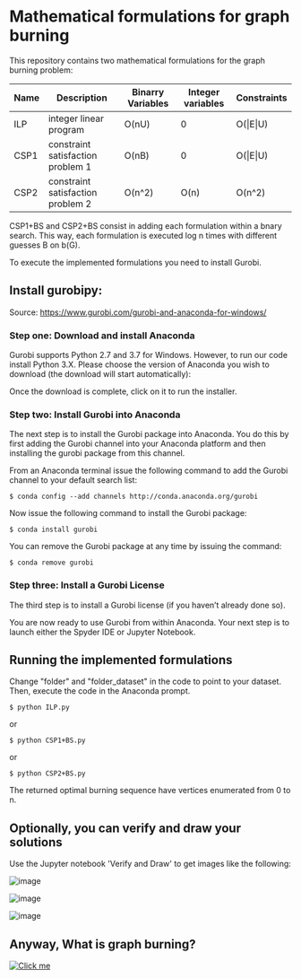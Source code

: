 # Mathematical formulations for graph burning
This repository contains two mathematical formulations for the graph burning problem:

| Name  | Description | Binarry Variables | Integer variables | Constraints |
| ------------- | ------------- | ------------- | ------------- | ------------- |
| ILP  | integer linear program  | O(nU) | 0 | O(\|E\|U) |
| CSP1  | constraint satisfaction problem 1 | O(nB) | 0 | O(\|E\|U) |
| CSP2  | constraint satisfaction problem 2 | O(n^2) | O(n) | O(n^2) |

CSP1+BS and CSP2+BS consist in adding each formulation within a bnary search. This way, each formulation is executed log n times with different guesses B on b(G).

To execute the implemented formulations you need to install Gurobi.

## Install gurobipy:

Source: https://www.gurobi.com/gurobi-and-anaconda-for-windows/

### Step one: Download and install Anaconda

Gurobi supports Python 2.7 and 3.7 for Windows. However, to run our code install Python 3.X. Please choose the version of Anaconda you wish to download (the download will start automatically):

Once the download is complete, click on it to run the installer.

### Step two: Install Gurobi into Anaconda

The next step is to install the Gurobi package into Anaconda. You do this by first adding the Gurobi channel into your Anaconda platform and then installing the gurobi package from this channel.

From an Anaconda terminal issue the following command to add the Gurobi channel to your default search list:

```
$ conda config --add channels http://conda.anaconda.org/gurobi
```

Now issue the following command to install the Gurobi package:

```
$ conda install gurobi
```

You can remove the Gurobi package at any time by issuing the command:

```
$ conda remove gurobi
```

### Step three: Install a Gurobi License

The third step is to install a Gurobi license (if you haven’t already done so).

You are now ready to use Gurobi from within Anaconda. Your next step is to launch either the Spyder IDE or Jupyter Notebook.


## Running the implemented formulations

Change "folder" and "folder_dataset" in the code to point to your dataset. Then, execute the code in the Anaconda prompt.

```
$ python ILP.py
```
or
```
$ python CSP1+BS.py
```
or
```
$ python CSP2+BS.py
```

The returned optimal burning sequence have vertices enumerated from 0 to n.

## Optionally, you can verify and draw your solutions

Use the Jupyter notebook 'Verify and Draw' to get images like the following:

![image](https://user-images.githubusercontent.com/9120537/166972154-37f314df-d90e-4152-8443-9d64fe83dd52.png)

![image](https://user-images.githubusercontent.com/9120537/166973826-10c61d4a-d922-4369-b7ac-c2c902f9ba51.png)

![image](https://user-images.githubusercontent.com/9120537/166975421-81a684a5-1940-4839-bb00-87ef163099fb.png)

## Anyway, What is graph burning?

[![Click me](https://img.youtube.com/vi/oxX8ONv_8Pk/0.jpg)](https://www.youtube.com/watch?v=oxX8ONv_8Pk)
